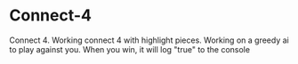 # Connect-4
Connect 4. Working connect 4 with highlight pieces. Working on a greedy ai to play against you. When you win, it will log "true" to the console
